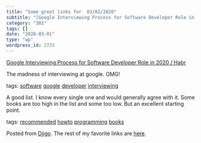 ```yaml
---
title: "Some great links for  03/02/2020"
subtitle: "[Google Interviewing Process for Software Developer Role in 2020 / Habr](https://habr.com/en/post/48..."
category: "301"
tags: []
date: "2020-03-01"
type: "wp"
wordpress_id: 2733
---
```

[Google Interviewing Process for Software Developer Role in 2020 / Habr](https://habr.com/en/post/489698/) 

The madness of interviewing at google. OMG!

 tags: [software](https://www.diigo.com/user/pitosalas/software) [google](https://www.diigo.com/user/pitosalas/google) [developer](https://www.diigo.com/user/pitosalas/developer) [interviewing](https://www.diigo.com/user/pitosalas/interviewing)

 [](https://www.daolf.com/posts/best-programming-books/) 

A good list. I know every single one and would generally agree with it. Some books are too high in the list and some too low. But an excellent starting point. 

 tags: [recommended](https://www.diigo.com/user/pitosalas/recommended) [howto](https://www.diigo.com/user/pitosalas/howto) [programming](https://www.diigo.com/user/pitosalas/programming) [books](https://www.diigo.com/user/pitosalas/books)

Posted from [Diigo](https://www.diigo.com). The rest of my favorite links are [here](https://www.diigo.com/user/pitosalas).